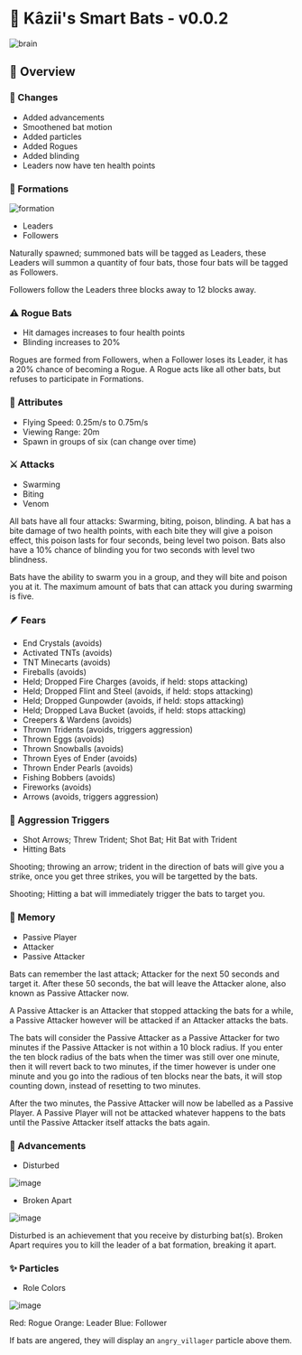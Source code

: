 # 🦇 Kâzii's Smart Bats - v0.0.2
![brain](https://github.com/Kazii78/Kazii-Smart-Bats/assets/109925073/10b5ce76-42d5-4a27-8eef-a29db12184cf)

## 📜 Overview

### 📰 Changes
- Added advancements
- Smoothened bat motion
- Added particles
- Added Rogues
- Added blinding
- Leaders now have ten health points

### 👥 Formations
![formation](https://github.com/Kazii78/Kazii-Smart-Bats/assets/109925073/2e581cfe-0ff7-4f45-9c35-bc663114ba5f)

- Leaders
- Followers


Naturally spawned; summoned bats will be tagged as Leaders,
these Leaders will summon a quantity of four bats,
those four bats will be tagged as Followers.

Followers follow the Leaders three blocks away to 12 blocks away.

### ⚠️ Rogue Bats
- Hit damages increases to four health points
- Blinding increases to 20%

Rogues are formed from Followers,
when a Follower loses its Leader, it has a 20% chance of becoming a Rogue.
A Rogue acts like all other bats, but refuses to participate in Formations.

### 🧩 Attributes
- Flying Speed: 0.25m/s to 0.75m/s
- Viewing Range: 20m
- Spawn in groups of six (can change over time)

### ⚔️ Attacks
- Swarming
- Biting
- Venom

All bats have all four attacks: Swarming, biting, poison, blinding.
A bat has a bite damage of two health points,
with each bite they will give a poison effect,
this poison lasts for four seconds, being level two poison.
Bats also have a 10% chance of blinding you for two seconds with level two blindness.

Bats have the ability to swarm you in a group, and they will bite and poison you at it.
The maximum amount of bats that can attack you during swarming is five.

### 🪶 Fears
- End Crystals (avoids)
- Activated TNTs (avoids)
- TNT Minecarts (avoids)
- Fireballs (avoids)
- Held; Dropped Fire Charges (avoids, if held: stops attacking)
- Held; Dropped Flint and Steel (avoids, if held: stops attacking)
- Held; Dropped Gunpowder (avoids, if held: stops attacking)
- Held; Dropped Lava Bucket (avoids, if held: stops attacking)
- Creepers & Wardens (avoids)
- Thrown Tridents (avoids, triggers aggression)
- Thrown Eggs (avoids)
- Thrown Snowballs (avoids)
- Thrown Eyes of Ender (avoids)
- Thrown Ender Pearls (avoids)
- Fishing Bobbers (avoids)
- Fireworks (avoids)
- Arrows (avoids, triggers aggression)

### 💢 Aggression Triggers
- Shot Arrows; Threw Trident; Shot Bat; Hit Bat with Trident
- Hitting Bats

Shooting; throwing an arrow; trident in the direction of bats will give you a strike,
once you get three strikes, you will be targetted by the bats.

Shooting; Hitting a bat will immediately trigger the bats to target you.

### 🧠 Memory
- Passive Player
- Attacker
- Passive Attacker


Bats can remember the last attack; Attacker for the next 50 seconds and target it.
After these 50 seconds, the bat will leave the Attacker alone, also known as Passive Attacker now.

A Passive Attacker is an Attacker that stopped attacking the bats for a while,
a Passive Attacker however will be attacked if an Attacker attacks the bats.

The bats will consider the Passive Attacker as a Passive Attacker for two minutes if the Passive Attacker is not within a 10 block radius.
If you enter the ten block radius of the bats when the timer was still over one minute, then it will revert back to two minutes,
if the timer however is under one minute and you go into the radious of ten blocks near the bats, it will stop counting down, instead of resetting to two minutes.

After the two minutes, the Passive Attacker will now be labelled as a Passive Player.
A Passive Player will not be attacked whatever happens to the bats until the Passive Attacker itself attacks the bats again.

### 🎯 Advancements
- Disturbed

![image](https://github.com/Kazii78/Kazii-Smart-Bats/assets/109925073/98af2c50-ecb8-4453-90e9-73abbc251850)

- Broken Apart

![image](https://github.com/Kazii78/Kazii-Smart-Bats/assets/109925073/32a4f6eb-f4bf-49a0-93fe-2d9f2523e6ea)

Disturbed is an achievement that you receive by disturbing bat(s).
Broken Apart requires you to kill the leader of a bat formation, breaking it apart.

### ✨ Particles
- Role Colors

![image](https://github.com/Kazii78/Kazii-Smart-Bats/assets/109925073/7d1fce40-e8ac-425c-a0de-e2395f959abe)

Red: Rogue
Orange: Leader
Blue: Follower

If bats are angered, they will display an `angry_villager` particle above them.
